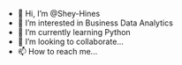 - 👋 Hi, I’m @Shey-Hines
- 👀 I’m interested in Business Data Analytics
- 🌱 I’m currently learning Python
- 💞️ I’m looking to collaborate...
- 📫 How to reach me...

<!---
Shey-Hines/Shey-Hines is a ✨ special ✨ repository because its `README.md` (this file) appears on your GitHub profile.
You can click the Preview link to take a look at your changes.
--->
